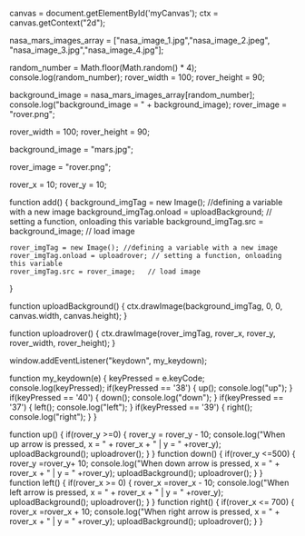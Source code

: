 canvas = document.getElementById('myCanvas');
ctx = canvas.getContext("2d");



nasa_mars_images_array = ["nasa_image_1.jpg","nasa_image_2.jpeg", "nasa_image_3.jpg","nasa_image_4.jpg"];

random_number = Math.floor(Math.random() * 4);
console.log(random_number);
rover_width = 100;
rover_height = 90;

background_image = nasa_mars_images_array[random_number];
console.log("background_image = " + background_image);
rover_image = "rover.png";



rover_width = 100;
rover_height = 90;

background_image = "mars.jpg";

rover_image = "rover.png";

rover_x = 10;
rover_y = 10;

function add() {
	background_imgTag = new Image(); //defining a variable with a new image
	background_imgTag.onload = uploadBackground; // setting a function, onloading this variable
	background_imgTag.src = background_image;   // load image

	rover_imgTag = new Image(); //defining a variable with a new image
	rover_imgTag.onload = uploadrover; // setting a function, onloading this variable
	rover_imgTag.src = rover_image;   // load image
}

function uploadBackground() {
	ctx.drawImage(background_imgTag, 0, 0, canvas.width, canvas.height);
}

function uploadrover() {
	ctx.drawImage(rover_imgTag, rover_x, rover_y, rover_width, rover_height);
}


window.addEventListener("keydown", my_keydown);

function my_keydown(e)
{
	keyPressed = e.keyCode;
	console.log(keyPressed);
		if(keyPressed == '38')
		{
			up();
			console.log("up");
		}
		if(keyPressed == '40')
		{
			down();
			console.log("down");
		}
		if(keyPressed == '37')
		{
			left();
			console.log("left");
		}
		if(keyPressed == '39')
		{
			right();
			console.log("right");
		}
}

function up()
{
	if(rover_y >=0)
	{
		rover_y = rover_y - 10;
		console.log("When up arrow is pressed,  x = " + rover_x + " | y = " +rover_y);
		 uploadBackground();
		 uploadrover();
	}
}
function down()
{
	if(rover_y <=500)
	{
		rover_y =rover_y+ 10;
		console.log("When down arrow is pressed,  x = " + rover_x + " | y = " +rover_y);
		uploadBackground();
		 uploadrover();
	}
}
function left()
{
	if(rover_x >= 0)
	{
		rover_x =rover_x - 10;
		console.log("When left arrow is pressed,  x = " + rover_x + " | y = " +rover_y);
		uploadBackground();
		 uploadrover();
	}
}
function right()
{
	if(rover_x <= 700)
	{
		rover_x =rover_x + 10;
		console.log("When right arrow is pressed,  x = " + rover_x + " | y = " +rover_y);
		uploadBackground();
		uploadrover();
   }
}
